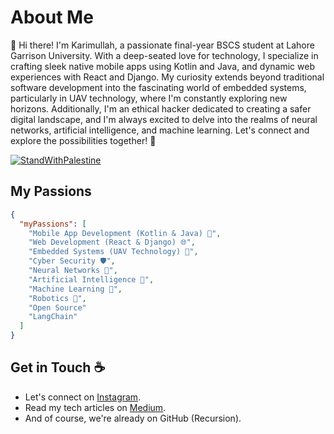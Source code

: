 # About Me
👋 Hi there! I'm Karimullah, a passionate final-year BSCS student at Lahore Garrison University. With a deep-seated love for technology, I specialize in crafting sleek native mobile apps using Kotlin and Java, and dynamic web experiences with React and Django. My curiosity extends beyond traditional software development into the fascinating world of embedded systems, particularly in UAV technology, where I'm constantly exploring new horizons. Additionally, I'm an ethical hacker dedicated to creating a safer digital landscape, and I'm always excited to delve into the realms of neural networks, artificial intelligence, and machine learning. Let's connect and explore the possibilities together! 🚀

[![StandWithPalestine](https://github.com/Safouene1/support-palestine-banner/blob/master/StandWithPalestine.svg)](https://github.com/Safouene1/support-palestine-banner) 


## My Passions

```json
{
  "myPassions": [
    "Mobile App Development (Kotlin & Java) 📱",
    "Web Development (React & Django) 🌐",
    "Embedded Systems (UAV Technology) 🚁",
    "Cyber Security 🛡️",
    "Neural Networks 🧠",
    "Artificial Intelligence 🤖",
    "Machine Learning 🦾",
    "Robotics 🤖",
    "Open Source"
    "LangChain"
  ]
}
```


## Get in Touch :coffee:

- Let's connect on [Instagram](https://www.instagram.com/griffin___3).
- Read my tech articles on [Medium](https://medium.com/@griffin-k).
- And of course, we're already on GitHub (Recursion).
